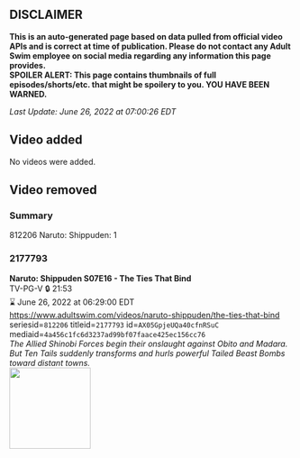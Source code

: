 ## DISCLAIMER
**This is an auto-generated page based on data pulled from official video APIs and is correct at time of publication. Please do not contact any Adult Swim employee on social media regarding any information this page provides.**  
**SPOILER ALERT: This page contains thumbnails of full episodes/shorts/etc. that might be spoilery to you. YOU HAVE BEEN WARNED.**  

_Last Update: June 26, 2022 at 07:00:26 EDT_
## Video added
No videos were added.  
## Video removed
### Summary
812206 Naruto: Shippuden: 1  
### 2177793
**Naruto: Shippuden S07E16 - The Ties That Bind**  
TV-PG-V 🔒 21:53  
⌛ June 26, 2022 at 06:29:00 EDT  
https://www.adultswim.com/videos/naruto-shippuden/the-ties-that-bind  
seriesid=`812206` titleid=`2177793` id=`AX05GpjeUQa40cfnRSuC` mediaid=`4a456c1fc6d3237ad99bf07faace425ec156cc76`  
_The Allied Shinobi Forces begin their onslaught against Obito and Madara. But Ten Tails suddenly transforms and hurls powerful Tailed Beast Bombs toward distant towns._  
<a href="https://media.cdn.adultswim.com/uploads/20211119/thumbnails/2_2111191149295-NarutoShippuden_364_TheTiesThatBind.png"><img src="https://media.cdn.adultswim.com/uploads/20211119/thumbnails/2_2111191149295-NarutoShippuden_364_TheTiesThatBind.png" height="144px" /></a>
